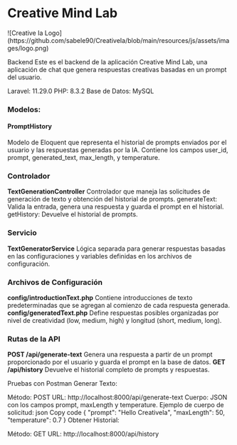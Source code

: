 <h1>Creative Mind Lab</h1>![Creative Ia Logo](https://github.com/sabele90/CreativeIa/blob/main/resources/js/assets/images/logo.png)

Backend
Este es el backend de la aplicación Creative Mind Lab, una aplicación de chat que genera respuestas creativas basadas en un prompt del usuario.

Laravel: 11.29.0
PHP: 8.3.2
Base de Datos: MySQL

<h3>Modelos:</h3>
<h4><bold>PromptHistory</bold></h4> 
Modelo de Eloquent que representa el historial de prompts enviados por el usuario y las respuestas generadas por la IA. Contiene los campos user_id, prompt, generated_text, max_length, y temperature.

<h3>Controlador</h3>
<strong>TextGenerationController</strong>
Controlador que maneja las solicitudes de generación de texto y obtención del historial de prompts.
generateText: Valida la entrada, genera una respuesta y guarda el prompt en el historial.
getHistory: Devuelve el historial de prompts.

<h3>Servicio </h3>
<strong>TextGeneratorService</strong>
 Lógica separada para generar respuestas basadas en las configuraciones y variables definidas en los archivos de configuración.

<h3>Archivos de Configuración</h3>
<strong>config/introductionText.php</strong> Contiene introducciones de texto predeterminadas que se agregan al comienzo de cada respuesta generada.
<strong>config/generatedText.php</strong> Define respuestas posibles organizadas por nivel de creatividad (low, medium, high) y longitud (short, medium, long).

<h3>Rutas de la API</h3>

<strong>POST /api/generate-text</strong> Genera una respuesta a partir de un prompt proporcionado por el usuario y guarda el prompt en la base de datos.
<strong>GET /api/history</strong> Devuelve el historial completo de prompts y respuestas.

Pruebas con Postman
Generar Texto:

Método: POST
URL: http://localhost:8000/api/generate-text
Cuerpo: JSON con los campos prompt, maxLength y temperature.
Ejemplo de cuerpo de solicitud:
json
Copy code
{
"prompt": "Hello CreativeIa",
"maxLength": 50,
"temperature": 0.7
}
Obtener Historial:

Método: GET
URL: http://localhost:8000/api/history
